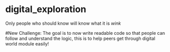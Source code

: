# digital_exploration
Only people who should know will know what it is *wink*


#New Challenge:
 The goal is to now write readable code so that people can follow and understand the logic, this is to help peers get through digital world module easily!